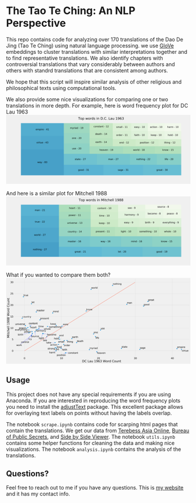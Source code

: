 # The Tao Te Ching: An NLP Perspective

This repo contains code for analyzing over 170 translations of the Dao De Jing (Tao Te Ching) using natural language processing. we use [GloVe](https://nlp.stanford.edu/projects/glove/) embeddings to cluster translations with similar interpretations together and to find representative translations. We also identify chapters with controversial translations that vary considerably between authors and others with standrd translations that are consistent among authors.

We hope that this script will inspire similar analysis of other religious and philosophical texts using computational tools.

We also provide some nice visualizations for comparing one or two translations in more depth. For example, here is word frequency plot for DC Lau 1963
![Frequency Plot for DC Lau 1963](https://github.com/AbdulSaleh/TaoTeChing-NLP/blob/master/plots/NN_JJ_VB_squarify_dclau.png)

And here is a similar plot for Mitchell 1988
![Frequency Plot for DC Lau 1963](https://github.com/AbdulSaleh/TaoTeChing-NLP/blob/master/plots/NN_JJ_VB_squarify_mitchell.png)

What if you wanted to compare them both?
![Frequency Plot for Mitchell vs DC Lau 1963](https://github.com/AbdulSaleh/TaoTeChing-NLP/blob/master/plots/dclau_mitchell_freq_comparison.png)


## Usage
This project does not have any special requirements if you are using Anaconda. If you are interested in reproducing the word frequency plots you need to install the [adjustText](https://github.com/Phlya/adjustText) package. This excellent package allows for overlaying text labels on points without having the labels overlap.

The notebook `scrape.ipynb` contains code for scarping html pages that contain the translations. We get our data from [Terebess Asia Online](https://terebess.hu/english/tao/_index.html), [Bureau of Public Secrets](http://www.bopsecrets.org/gateway/passages/tao-te-ching.htm), and [Side by Side Viewer](https://ttc.tasuki.org/display:Code:gff,sm,jhmd,jc,rh/). The notebook `utils.ipynb` contains some helper functions for cleaning the data and making nice visualizations. The notebook `analysis.ipynb` contains the analysis of the translations.


## Questions?
Feel free to reach out to me if you have any questions. This is [my website](abdulsaleh.github.io) and it has my contact info.
